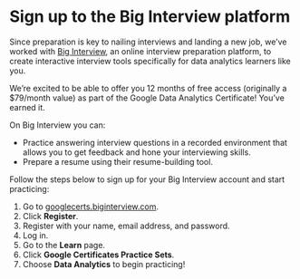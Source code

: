 # Sign up to the Big Interview platform

Since preparation is key to nailing interviews and landing a new job, we’ve worked with [Big Interview](https://biginterview.com/), an online interview preparation platform, to create interactive interview tools specifically for data analytics learners like you.

We’re excited to be able to offer you 12 months of free access (originally a $79/month value) as part of the Google Data Analytics Certificate! You’ve earned it.

On Big Interview you can:
- Practice answering interview questions in a recorded environment that allows you to get feedback and hone your interviewing skills.
- Prepare a resume using their resume-building tool.

Follow the steps below to sign up for your Big Interview account and start practicing:

1. Go to [googlecerts.biginterview.com](https://googlecerts.biginterview.com/).
2. Click **Register**.
3. Register with your name, email address, and password.
4. Log in.
5. Go to the **Learn** page.
6. Click **Google Certificates Practice Sets**.
7. Choose **Data Analytics** to begin practicing!
